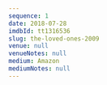 ```yaml
---
sequence: 1
date: 2018-07-28
imdbId: tt1316536
slug: the-loved-ones-2009
venue: null
venueNotes: null
medium: Amazon
mediumNotes: null
---
```


